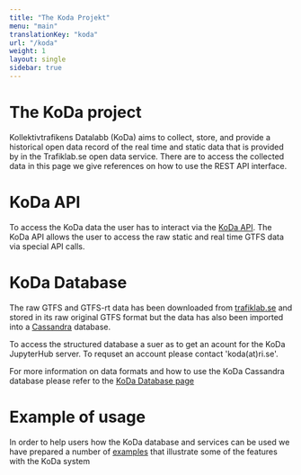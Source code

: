 ```yaml
---
title: "The Koda Projekt"
menu: "main"
translationKey: "koda"
url: "/koda"
weight: 1
layout: single
sidebar: true
---
```


# The KoDa project

Kollektivtrafikens Datalabb (KoDa) aims to collect, store, and provide a historical open data record of the real time and static data that is provided by in the Trafiklab.se open data service. There are to access the collected data in this page we give references on how to use the REST API interface. 

# KoDa API

To access the KoDa data the user has to interact via the [KoDa API](.https://api.koda.trafiklab.se/KoDa/api/v2/swagger/). The KoDa API allows the user to access the raw static and real time GTFS data via special API calls.

# KoDa Database

The raw GTFS and GTFS-rt data has been downloaded from [trafiklab.se](https://www.trafiklab.se/) and stored in its raw original GTFS format but the data has also been imported into a [Cassandra](https://cassandra.apache.org/) database. 

To access the structured database a suer as to get an acount for the KoDa JupyterHub server. To requset an account please contact 'koda(at)ri.se'.

For more information on data formats and how to use the KoDa Cassandra database please refer to the [KoDa Database page](./KoDaDatabase.md) 

# Example of usage

In order to help users how the KoDa database and services can be used we have prepared a number of [examples](./examples.md) that illustrate some of the features with the KoDa system  
